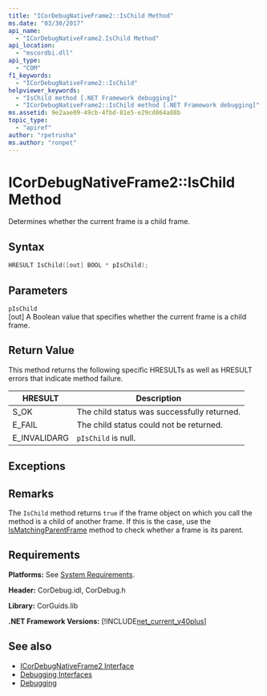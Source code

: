 ```yaml
---
title: "ICorDebugNativeFrame2::IsChild Method"
ms.date: "03/30/2017"
api_name: 
  - "ICorDebugNativeFrame2.IsChild Method"
api_location: 
  - "mscordbi.dll"
api_type: 
  - "COM"
f1_keywords: 
  - "ICorDebugNativeFrame2::IsChild"
helpviewer_keywords: 
  - "IsChild method [.NET Framework debugging]"
  - "ICorDebugNativeFrame2::IsChild method [.NET Framework debugging]"
ms.assetid: 9e2aae09-49cb-4fbd-81e5-e29cd864a88b
topic_type: 
  - "apiref"
author: "rpetrusha"
ms.author: "ronpet"
---
```

# ICorDebugNativeFrame2::IsChild Method
Determines whether the current frame is a child frame.  
  
## Syntax  
  
```cpp  
HRESULT IsChild([out] BOOL * pIsChild);  
```  
  
## Parameters  
 `pIsChild`  
 [out] A Boolean value that specifies whether the current frame is a child frame.  
  
## Return Value  
 This method returns the following specific HRESULTs as well as HRESULT errors that indicate method failure.  
  
|HRESULT|Description|  
|-------------|-----------------|  
|S_OK|The child status was successfully returned.|  
|E_FAIL|The child status could not be returned.|  
|E_INVALIDARG|`pIsChild` is null.|  
  
## Exceptions  
  
## Remarks  
 The `IsChild` method returns `true` if the frame object on which you call the method is a child of another frame. If this is the case, use the [IsMatchingParentFrame](../../../../docs/framework/unmanaged-api/debugging/icordebugnativeframe2-ismatchingparentframe-method.md) method to check whether a frame is its parent.  
  
## Requirements  
 **Platforms:** See [System Requirements](../../../../docs/framework/get-started/system-requirements.md).  
  
 **Header:** CorDebug.idl, CorDebug.h  
  
 **Library:** CorGuids.lib  
  
 **.NET Framework Versions:** [!INCLUDE[net_current_v40plus](../../../../includes/net-current-v40plus-md.md)]  
  
## See also

- [ICorDebugNativeFrame2 Interface](../../../../docs/framework/unmanaged-api/debugging/icordebugnativeframe2-interface.md)
- [Debugging Interfaces](../../../../docs/framework/unmanaged-api/debugging/debugging-interfaces.md)
- [Debugging](../../../../docs/framework/unmanaged-api/debugging/index.md)
